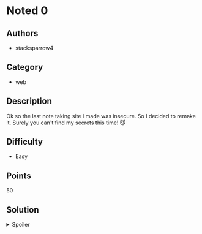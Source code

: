# Noted 0

## Authors

- stacksparrow4

## Category

- web

## Description

Ok so the last note taking site I made was insecure. So I decided to remake it.
Surely you can't find my secrets this time! 😼

## Difficulty

- Easy

## Points

50

## Solution

<details>
<summary>Spoiler</summary>

### Idea

Use an SQL injection to retrieve the note with the flag.

### Walkthrough

This time the link to each note has a url with something like
`?id=502527619122` on the end. This time we can't guess the URL for the note,
but we can use a simple SQL injection to find the flag.

If you change
`?id=502527619122`
to
`?id=502527619122 OR 1=1`
it will show you all notes.

(Reasoning:
Behind the scenes, the code runs this query in the database:

```
SELECT note_data FROM notes WHERE note_id=502527619122
```

Because the input is not sanitised correctly, using `?id=502527619122 OR 1=1`
will change the query to

```
SELECT note_data FROM notes WHERE note_id=502527619122 OR 1=1
```

which will be true for any note as 1 always equals 1. Therefore all notes will
be returned)

### Flag

`OWEEK{sqli_15_a_cl4551C_4f21z}`

</details>
